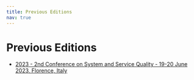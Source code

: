 ```yaml
---
title: Previous Editions
nav: true
---
```


# Previous Editions
- [2023 - 2nd Conference on System and Service Quality - 19-20 June 2023, Florence, Italy](2023)
